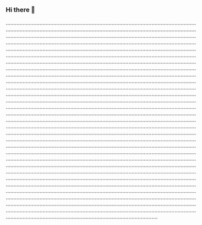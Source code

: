### Hi there 👋

...........................................................................................................................................................................................................................................................................................................................................................................................................................................................................................................................................................................................................................................................................................................................................................................................................................................................................................................................................................................................................................................................................................................................................................................................................................................................................................................................................................................................................................................................................................................................................................................................................................................................................................................................................................................................................................................................................................................................................................................................................................................................................................................................................................................................................................................................................................................................................................................................................................................................................................................................................................................................................................................................................................................................................................................................................................................................................................................................................................................................................................................................................................................................................................................................................................................................................................................................................................................................................................................................................................................................................................................................................................................................................................................................................................................................................................................................................................................................................................................